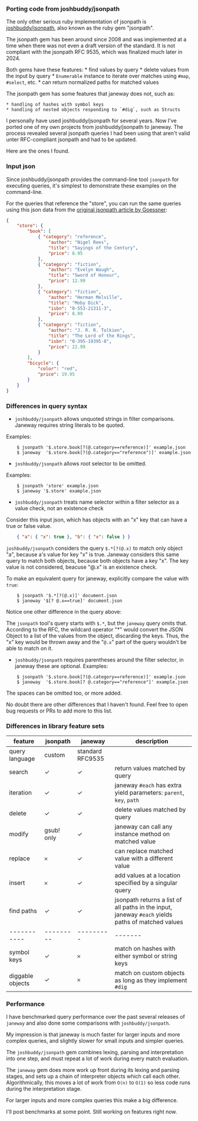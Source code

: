 ### Porting code from joshbuddy/jsonpath

The only other serious ruby implementation of jsonpath is [joshbuddy/jsonpath](https://github.com/joshbuddy/jsonpath), also known as the ruby gem "jsonpath".

The jsonpath gem has been around since 2008 and was implemented at a time when there was not even a draft version of the standard.
It is not compliant with the jsonpath RFC 9535, which was finalized much later in 2024.

Both gems have these features:
    * find values by query
    * delete values from the input by query
    * `Enumerable` instance to iterate over matches using `#map`, `#select`, etc.
    * can return normalized paths for matched values

The jsonpath gem has some features that janeway does not, such as:

    * handling of hashes with symbol keys
    * handling of nested objects responding to `#dig`, such as Structs

I personally have used joshbuddy/jsonpath for several years.
Now I've ported one of my own projects from joshbuddy/jsonpath to janeway.
The process revealed several jsonpath queries I had been using that aren't valid unter RFC-compliant jsonpath and had to be updated.

Here are the ones I found.

### Input json

Since joshbuddy/jsonpath provides the command-line tool `jsonpath` for executing queries, it's simplest to demonstrate these examples on the command-line.

For the queries that reference the "store", you can run the same queries using this json data from the [original jsonpath article by Goessner](https://goessner.net/articles/JsonPath/):

```json
{
    "store": {
        "book": [ 
            { "category": "reference",
                "author": "Nigel Rees",
                "title": "Sayings of the Century",
                "price": 8.95
            },
            { "category": "fiction",
                "author": "Evelyn Waugh",
                "title": "Sword of Honour",
                "price": 12.99
            },
            { "category": "fiction",
                "author": "Herman Melville",
                "title": "Moby Dick",
                "isbn": "0-553-21311-3",
                "price": 8.99
            },
            { "category": "fiction",
                "author": "J. R. R. Tolkien",
                "title": "The Lord of the Rings",
                "isbn": "0-395-19395-8",
                "price": 22.99
            }
        ],
        "bicycle": {
            "color": "red",
            "price": 19.95
        }
    }
}
```

### Differences in query syntax

* `joshbuddy/jsonpath` allows unquoted strings in filter comparisons.
Janeway requires string literals to be quoted.

Examples:
```
    $ jsonpath '$.store.book[?(@.category==reference)]' example.json
    $ janeway  '$.store.book[?(@.category=="reference")]' example.json
```

* `joshbuddy/jsonpath` allows root selector to be omitted.

Examples:
```
    $ jsonpath 'store' example.json
    $ janeway '$.store' example.json
```

* `joshbuddy/jsonpath` treats name selector within a filter selector as a value check, not an existence check

Consider this input json, which has objects with an "x" key that can have a true or false value.

```json
    { "a": { "x": true }, "b": { "x": false } }
```

`joshbuddy/jsonpath` considers the query `$.*[?(@.x)` to match only object "a", because a's value for key "x" is true.
Janeway considers this same query to match both objects, because both objects have a key "x". The key value is not considered, beacuse "@.x" is an existence check.

To make an equivalent query for janeway, explicitly compare the value with `true`:

```
    $ jsonpath '$.*[?(@.x)]' document.json
    $ janeway '$[? @.x==true]' document.json
```

Notice one other difference in the query above:

The `jsonpath` tool's query starts with `$.*`, but the `janeway` query omits that.
According to the RFC, the wildcard operator "*" would convert the JSON Object to a list of the values from the object, discarding the keys.  Thus, the "x" key would be thrown away and the "`@.x`" part of the query wouldn't be able to match on it.


* `joshbuddy/jsonpath` requires parentheses around the filter selector, in janeway these are optional.
Examples:
```
    $ jsonpath '$.store.book[?(@.category==reference)]' example.json
    $ janeway  '$.store.book[? @.category=="reference"]' example.json
```
The spaces can be omitted too, or more added.


No doubt there are other differences that I haven't found.  Feel free to open bug requests or PRs to add more to this list.

### Differences in library feature sets

|feature    |jsonpath | janeway | description |
|-----------|---------|---------|-------|
| query language | custom | standard RFC9535  | |
| search    |    ✓    |    ✓    | return values matched by query      |
| iteration | ✓  |  ✓ | janeway `#each` has extra yield parameters: `parent`, `key`, `path` |
| delete    |    ✓    |    ✓    | delete values matched by query      |
| modify    | gsub! only |   ✓  | janeway can call any instance method on matched value    |
| replace   | 𐄂  |  ✓ | can replace matched value with a different value  |
| insert   | 𐄂  | ✓ | add values at a location specified by a singular query|
| find paths |    ✓    |    ✓    | jsonpath returns a list of all paths in the input, janeway `#each` yields paths of matched values |
|-----------|---------|---------|-------|
| symbol keys   | ✓  |  𐄂 | match on hashes with either symbol or string keys |
| diggable objects | ✓  |  𐄂 |  match on custom objects as long as they implement `#dig` |

### Performance

I have benchmarked query performance over the past several releases of `janeway` and also done some comparisons with `joshbuddy/jsonpath`.

My impression is that janeway is much faster for larger inputs and more complex queries, and slightly slower for small inputs and simpler queries.

The `joshbuddy/jsonpath` gem combines lexing, parsing and interpretation into one step, and must repeat a lot of work during every match evaluation.

The `janeway` gem does more work up front during its lexing and parsing stages, and sets up a chain of interpreter objects which call each other. Algorithmically, this moves a lot of work from `O(n)` to `O(1)` so less code runs during the interpretation stage.

For larger inputs and more complex queries this make a big difference.

I'll post benchmarks at some point. Still working on features right now.
